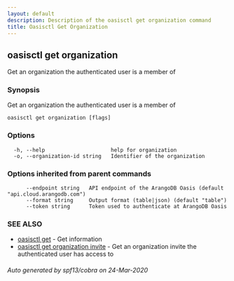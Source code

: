 ```yaml
---
layout: default
description: Description of the oasisctl get organization command
title: Oasisctl Get Organization
---
```

## oasisctl get organization

Get an organization the authenticated user is a member of

### Synopsis

Get an organization the authenticated user is a member of

```
oasisctl get organization [flags]
```

### Options

```
  -h, --help                     help for organization
  -o, --organization-id string   Identifier of the organization
```

### Options inherited from parent commands

```
      --endpoint string   API endpoint of the ArangoDB Oasis (default "api.cloud.arangodb.com")
      --format string     Output format (table|json) (default "table")
      --token string      Token used to authenticate at ArangoDB Oasis
```

### SEE ALSO

* [oasisctl get](oasisctl_get.md)	 - Get information
* [oasisctl get organization invite](oasisctl_get_organization_invite.md)	 - Get an organization invite the authenticated user has access to

###### Auto generated by spf13/cobra on 24-Mar-2020
